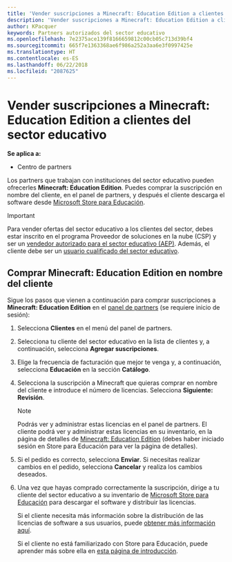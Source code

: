 ```yaml
---
title: 'Vender suscripciones a Minecraft: Education Edition a clientes del sector educativo'
description: 'Vender suscripciones a Minecraft: Education Edition a clientes cualificados del sector educativo.'
author: KPacquer
keywords: Partners autorizados del sector educativo
ms.openlocfilehash: 7e2375ace139f8166659812c00cb05c713d39bf4
ms.sourcegitcommit: 665f7e1363368ae6f986a252a3aa6e3f0997425e
ms.translationtype: HT
ms.contentlocale: es-ES
ms.lasthandoff: 06/22/2018
ms.locfileid: "2087625"
---
```

# <a name="sell-minecraft-education-edition-subscriptions-to-education-customers"></a>Vender suscripciones a Minecraft: Education Edition a clientes del sector educativo

**Se aplica a:**

-  Centro de partners

Los partners que trabajan con instituciones del sector educativo pueden ofrecerles **Minecraft: Education Edition**. Puedes comprar la suscripción en nombre del cliente, en el panel de partners, y después el cliente descarga el software desde [Microsoft Store para Educación](https://educationstore.microsoft.com). 

>[!IMPORTANT]
>Para vender ofertas del sector educativo a los clientes del sector, debes estar inscrito en el programa Proveedor de soluciones en la nube (CSP) y ser un [vendedor autorizado para el sector educativo (AEP)](https://www.mepn.com). Además, el cliente debe ser un [usuario cualificado del sector educativo](http://www.microsoftvolumelicensing.com/DocumentSearch.aspx?Mode=3&DocumentTypeId=7).  

 
## <a name="buy-minecraft-education-edition-on-behalf-of-your-customer"></a>Comprar **Minecraft: Education Edition** en nombre del cliente

Sigue los pasos que vienen a continuación para comprar suscripciones a **Minecraft: Education Edition** en el [panel de partners](https://partnercenter.microsoft.com/pcv/dashboard/overview
) (se requiere inicio de sesión):

  1.  Selecciona **Clientes** en el menú del panel de partners.
  
  2.  Selecciona tu cliente del sector educativo en la lista de clientes y, a continuación, selecciona **Agregar suscripciones**.
  
  3.  Elige la frecuencia de facturación que mejor te venga y, a continuación, selecciona **Educación** en la sección **Catálogo**.

  4.  Selecciona la suscripción a Minecraft que quieras comprar en nombre del cliente e introduce el número de licencias. Selecciona **Siguiente: Revisión**.

      >[!NOTE]
      >Podrás ver y administrar estas licencias en el panel de partners. El cliente podrá ver y administrar estas licencias en su inventario, en la página de detalles de [Minecraft: Education Edition](https://educationstore.microsoft.com/en-us/store/details/minecraft-education-edition/9nblggh4r2r6) (debes haber iniciado sesión en Store para Educación para ver la página de detalles). 

  5.  Si el pedido es correcto, selecciona **Enviar**. Si necesitas realizar cambios en el pedido, selecciona **Cancelar** y realiza los cambios deseados.   

  6.  Una vez que hayas comprado correctamente la suscripción, dirige a tu cliente del sector educativo a su inventario de [Microsoft Store para Educación](https://educationstore.microsoft.com) para descargar el software y distribuir las licencias.

      Si el cliente necesita más información sobre la distribución de las licencias de software a sus usuarios, puede [obtener más información aquí](https://docs.microsoft.com/education/windows/school-get-minecraft#distribute-minecraft).  
  
      Si el cliente no está familiarizado con Store para Educación, puede aprender más sobre ella en [esta página de introducción](https://docs.microsoft.com/microsoft-store/windows-store-for-business-overview).  

      

